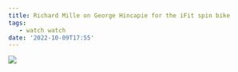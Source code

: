 ```yaml
---
title: Richard Mille on George Hincapie for the iFit spin bike
tags: 
   - watch watch
date: '2022-10-09T17:55'
---
```


![](/post-assets//george-hincapie-richard-mille.jpg)

